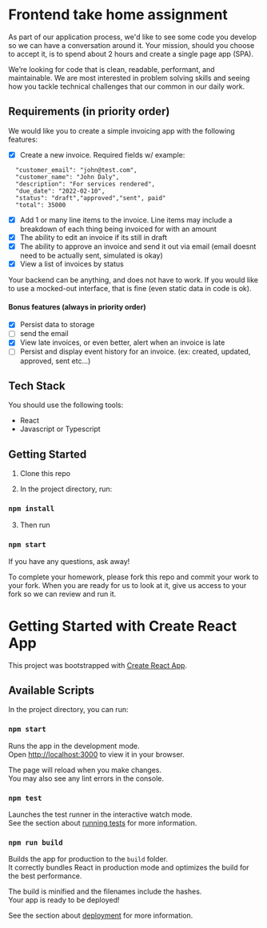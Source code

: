 # Frontend take home assignment

As part of our application process, we'd like to see some code you develop so we can have a conversation around it. 
Your mission, should you choose to accept it, is to spend about 2 hours and create a single page app (SPA).

We’re looking for code that is clean, readable, performant, and maintainable. We are most interested in problem solving skills and seeing how you tackle technical challenges that our common in our daily work.

## Requirements (in priority order)
  
We would like you to create a simple invoicing app with the following features:

 - [x] Create a new invoice. Required fields w/ example:
```
  "customer_email": "john@test.com",
  "customer_name": "John Daly",
  "description": "For services rendered",
  "due_date": "2022-02-10",
  "status": "draft","approved","sent", paid"
  "total": 35000
``` 
 - [x] Add 1 or many line items to the invoice. Line items may include a breakdown of each thing being invoiced for with an amount
 - [x] The ability to edit an invoice if its still in draft
 - [x] The ability to approve an invoice and send it out via email (email doesnt need to be actually sent, simulated is okay)
 - [x] View a list of invoices by status 

Your backend can be anything, and does not have to work. If you would like to use a mocked-out interface, that is fine (even static data in code is ok).

#### Bonus features (always in priority order)

 - [x] Persist data to storage 
 - [ ] send the email
 - [x] View late invoices, or even better, alert when an invoice is late
 - [ ] Persist and display event history for an invoice. (ex: created, updated, approved, sent etc...)

## Tech Stack

You should use the following tools:

 - React
 - Javascript or Typescript

## Getting Started

1. Clone this repo

2. In the project directory, run:

### `npm install`

3. Then run

### `npm start`

If you have any questions, ask away!

To complete your homework, please fork this repo and commit your work to your fork. When you are ready for us to look at it, give us access to your fork so we can review and run it.

# Getting Started with Create React App

This project was bootstrapped with [Create React App](https://github.com/facebook/create-react-app).

## Available Scripts

In the project directory, you can run:

### `npm start`

Runs the app in the development mode.\
Open [http://localhost:3000](http://localhost:3000) to view it in your browser.

The page will reload when you make changes.\
You may also see any lint errors in the console.

### `npm test`

Launches the test runner in the interactive watch mode.\
See the section about [running tests](https://facebook.github.io/create-react-app/docs/running-tests) for more information.

### `npm run build`

Builds the app for production to the `build` folder.\
It correctly bundles React in production mode and optimizes the build for the best performance.

The build is minified and the filenames include the hashes.\
Your app is ready to be deployed!

See the section about [deployment](https://facebook.github.io/create-react-app/docs/deployment) for more information.

